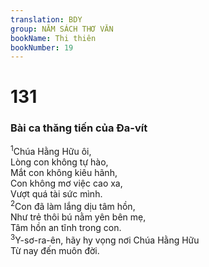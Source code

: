 ```yaml
---
translation: BDY
group: NĂM SÁCH THƠ VĂN
bookName: Thi thiên 
bookNumber: 19
---
```


<div class="title"><h1>131</h1><h3>Bài ca thăng tiến của Đa-vít</h3></div>
<span class="verse thi_131_1"><sup>1</sup>Chúa Hằng Hữu ôi,<br/>Lòng con không tự hào,<br/>Mắt con không kiêu hãnh,<br/>Con không mơ việc cao xa,<br/>Vượt quá tài sức mình.<br/></span>
<span class="verse thi_131_2"><sup>2</sup>Con đã làm lắng dịu tâm hồn,<br/>Như trẻ thôi bú nằm yên bên mẹ,<br/>Tâm hồn an tĩnh trong con.<br/></span>
<span class="verse thi_131_3"><sup>3</sup>Y-sơ-ra-ên, hãy hy vọng nơi Chúa Hằng Hữu<br/>Từ nay đến muôn đời.</span>
